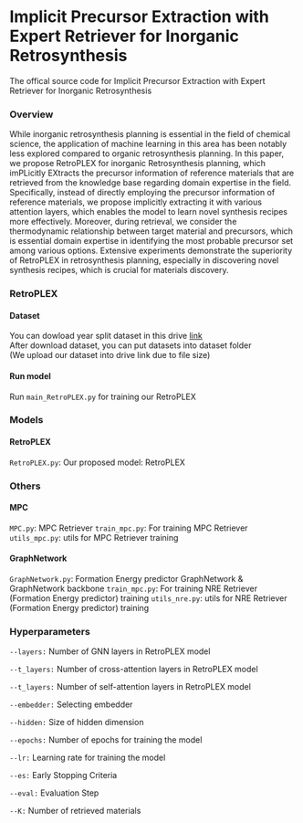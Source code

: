 # Implicit Precursor Extraction with Expert Retriever for Inorganic Retrosynthesis

The offical source code for Implicit Precursor Extraction with Expert Retriever for Inorganic Retrosynthesis
 
### Overview
While inorganic retrosynthesis planning is essential in the field of chemical science, the application of machine learning in this area has been notably less explored compared to organic retrosynthesis planning. In this paper, we propose RetroPLEX for inorganic Retrosynthesis planning, which imPLicitly EXtracts the precursor information of reference materials that are retrieved from the knowledge base regarding domain expertise in the field. Specifically, instead of directly employing the precursor information of reference materials, we propose implicitly extracting it with various attention layers, which enables the model to learn novel synthesis recipes more effectively. Moreover, during retrieval, we consider the thermodynamic relationship between target material and precursors, which is essential domain expertise in identifying the most probable precursor set among various options. Extensive experiments demonstrate the superiority of RetroPLEX in
retrosynthesis planning, especially in discovering novel synthesis recipes, which is crucial for materials discovery.

### RetroPLEX
#### Dataset
You can dowload year split dataset in this drive [link](https://drive.google.com/drive/folders/1hDCVjT50au_f5fVeZxF_4U2nF6GmhO74?usp=sharing)  
After download dataset, you can put datasets into dataset folder  
(We upload our dataset into drive link due to file size)

#### Run model
Run `main_RetroPLEX.py` for training our RetroPLEX

### Models
#### RetroPLEX
`RetroPLEX.py`: Our proposed model: RetroPLEX


### Others
#### MPC
`MPC.py`: MPC Retriever
`train_mpc.py`: For training MPC Retriever
`utils_mpc.py`: utils for MPC Retriever training

#### GraphNetwork
`GraphNetwork.py`: Formation Energy predictor GraphNetwork & GraphNetwork backbone
`train_mpc.py`: For training NRE Retriever (Formation Energy predictor) training
`utils_nre.py`: utils for NRE Retriever (Formation Energy predictor) training

### Hyperparameters  

`--layers:` Number of GNN layers in RetroPLEX model  

`--t_layers:` Number of cross-attention layers in RetroPLEX model  

`--t_layers:` Number of self-attention layers in RetroPLEX model  

`--embedder:` Selecting embedder   

`--hidden:` Size of hidden dimension

`--epochs:`  Number of epochs for training the model

`--lr:` Learning rate for training the model  

`--es:` Early Stopping Criteria  

`--eval:` Evaluation Step  

`--K:` Number of retrieved materials
